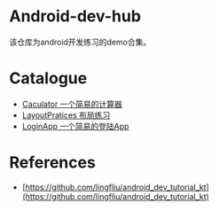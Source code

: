 # Android-dev-hub
该仓库为android开发练习的demo合集。

# Catalogue
- [Caculator 一个简易的计算器](./LayoutPractise/)
- [LayoutPratices 布局练习](./LayoutPractise/)
- [LoginApp 一个简易的登陆App](./LoginActivity/)

# References
- [https://github.com/lingfliu/android_dev_tutorial_kt](https://github.com/lingfliu/android_dev_tutorial_kt)